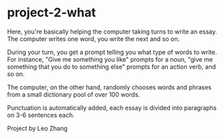 # project-2-what

Here, you're basically helping the computer taking turns to write an essay.  The computer writes one word, you write the next and so on.

During your turn, you get a prompt telling you what type of words to write.  For instance, "Give me something you like" prompts for a noun, "give me something that you do to something else" prompts for an action verb, and so on.

The computer, on the other hand, randomly chooses words and phrases from a small dictionary pool of over 100 words.

Punctuation is automatically added, each essay is divided into paragraphs on 3-6 sentences each.

Project by Leo Zhang
